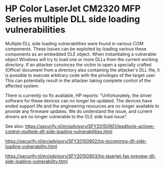 # HP Color LaserJet CM2320 MFP Series multiple DLL side loading vulnerabilities
Multiple DLL side loading vulnerabilities were found in various COM components. These issues can be exploited by loading various these components as an embedded OLE object. When instantiating a vulnerable object Windows will try to load one or more DLLs from the current working directory. If an attacker convinces the victim to open a specially crafted (Office) document from a directory also containing the attacker's DLL file, it is possible to execute arbitrary code with the privileges of the target user. This can potentially result in the attacker taking complete control of the affected system.

There is currently no fix available, HP reports: "Unfortunately, the driver software for these devices can no longer be updated. The devices have ended support life and the engineering resources are no longer available to provide any firmware updates. We do understand the issue, and current drivers are no longer vulnerable to the OLE side load issue".

See also:
https://securify.nl/en/advisory/SFY20150901/leadtools-activex-control-multiple-dll-side-loading-vulnerabilities.html

https://securify.nl/en/advisory/SFY20150902/hp-tocommsg-dll-side-loading-vulnerability.html

https://securify.nl/en/advisory/SFY20150903/hp-laserjet-fax-preview-dll-side-loading-vulnerability.html
